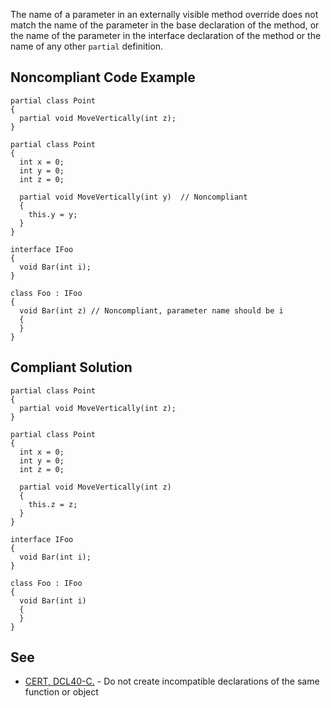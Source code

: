 
The name of a parameter in an externally visible method override does not match the name of the parameter in the base declaration of the method, or<br>the name of the parameter in the interface declaration of the method or the name of any other `partial` definition.

## Noncompliant Code Example


    partial class Point
    {
      partial void MoveVertically(int z);
    }
    
    partial class Point
    {
      int x = 0;
      int y = 0;
      int z = 0;
    
      partial void MoveVertically(int y)  // Noncompliant
      {
        this.y = y;
      }
    }
    
    interface IFoo
    {
      void Bar(int i);
    }
    
    class Foo : IFoo
    {
      void Bar(int z) // Noncompliant, parameter name should be i
      {
      }
    }


## Compliant Solution


    partial class Point
    {
      partial void MoveVertically(int z);
    }
    
    partial class Point
    {
      int x = 0;
      int y = 0;
      int z = 0;
    
      partial void MoveVertically(int z)
      {
        this.z = z;
      }
    }
    
    interface IFoo
    {
      void Bar(int i);
    }
    
    class Foo : IFoo
    {
      void Bar(int i)
      {
      }
    }


## See

- [CERT, DCL40-C.](https://www.securecoding.cert.org/confluence/x/cwGTAw) - Do not create incompatible declarations of the same<br>  function or object

